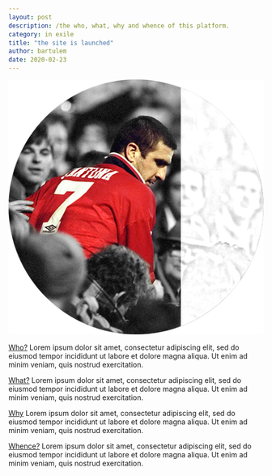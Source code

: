 ```yaml
---
layout: post
description: /the who, what, why and whence of this platform.
category: in exile
title: "the site is launched"
author: bartulem
date: 2020-02-23
---
```


<div class="row">
  <div class="col-sm-6">
    <img  class="img-custom" alt="ledieu" src="/img/ledieu.png">
  </div>

  <div class="col-sm-6">
    <p> <u>Who?</u> Lorem ipsum dolor sit amet, consectetur adipiscing elit, sed do eiusmod tempor incididunt ut labore et dolore magna aliqua. Ut enim ad minim veniam, quis nostrud exercitation. </p>
    <p> <u>What?</u> Lorem ipsum dolor sit amet, consectetur adipiscing elit, sed do eiusmod tempor incididunt ut labore et dolore magna aliqua. Ut enim ad minim veniam, quis nostrud exercitation. </p>
    <p> <u>Why</u> Lorem ipsum dolor sit amet, consectetur adipiscing elit, sed do eiusmod tempor incididunt ut labore et dolore magna aliqua. Ut enim ad minim veniam, quis nostrud exercitation. </p>
    <p> <u>Whence?</u> Lorem ipsum dolor sit amet, consectetur adipiscing elit, sed do eiusmod tempor incididunt ut labore et dolore magna aliqua. Ut enim ad minim veniam, quis nostrud exercitation. </p>
  </div>
</div>
